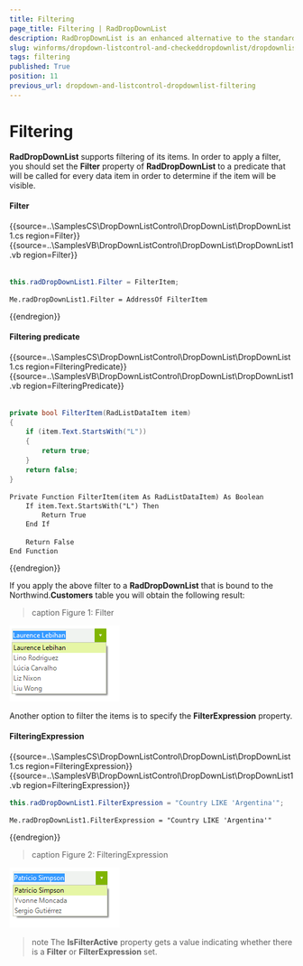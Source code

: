 ```yaml
---
title: Filtering
page_title: Filtering | RadDropDownList
description: RadDropDownList is an enhanced alternative to the standard Windows Forms combo box control.
slug: winforms/dropdown-listcontrol-and-checkeddropdownlist/dropdownlist/filtering
tags: filtering
published: True
position: 11
previous_url: dropdown-and-listcontrol-dropdownlist-filtering
---
```


# Filtering

__RadDropDownList__ supports filtering of its items. In order to apply a filter, you should set the __Filter__ property of __RadDropDownList__ to a predicate that will be called for every data item in order to determine if the item will be visible.

#### Filter 

{{source=..\SamplesCS\DropDownListControl\DropDownList\DropDownList1.cs region=Filter}} 
{{source=..\SamplesVB\DropDownListControl\DropDownList\DropDownList1.vb region=Filter}}
````C#
            
this.radDropDownList1.Filter = FilterItem;

````
````VB.NET
Me.radDropDownList1.Filter = AddressOf FilterItem

```` 

{{endregion}} 

#### Filtering predicate 

{{source=..\SamplesCS\DropDownListControl\DropDownList\DropDownList1.cs region=FilteringPredicate}} 
{{source=..\SamplesVB\DropDownListControl\DropDownList\DropDownList1.vb region=FilteringPredicate}}
````C#
    
private bool FilterItem(RadListDataItem item)
{
    if (item.Text.StartsWith("L"))
    {
        return true;
    }
    return false;
}

````
````VB.NET
Private Function FilterItem(item As RadListDataItem) As Boolean
    If item.Text.StartsWith("L") Then
        Return True
    End If
    
    Return False
End Function

```` 

{{endregion}} 
 

If you apply the above filter to a __RadDropDownList__ that is bound to the Northwind.__Customers__ table you will obtain the following result:
        
>caption Figure 1: Filter

![dropdown-and-listcontrol-dropdownlist-filtering 001](images/dropdown-and-listcontrol-dropdownlist-filtering001.png)

Another option to filter the items is to specify the __FilterExpression__ property.

#### FilteringExpression 

{{source=..\SamplesCS\DropDownListControl\DropDownList\DropDownList1.cs region=FilteringExpression}} 
{{source=..\SamplesVB\DropDownListControl\DropDownList\DropDownList1.vb region=FilteringExpression}}
````C#
this.radDropDownList1.FilterExpression = "Country LIKE 'Argentina'";

````
````VB.NET
Me.radDropDownList1.FilterExpression = "Country LIKE 'Argentina'"

```` 

{{endregion}} 
 
>caption Figure 2: FilteringExpression

![dropdown-and-listcontrol-dropdownlist-filtering 002](images/dropdown-and-listcontrol-dropdownlist-filtering002.png)

>note The __IsFilterActive__ property gets a value indicating whether there is a __Filter__ or __FilterExpression__ set.
>

